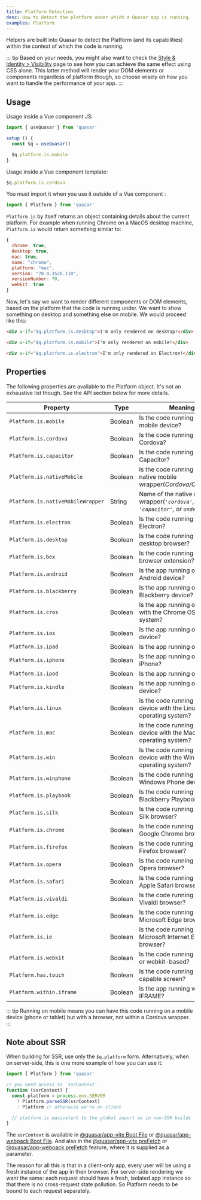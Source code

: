 ```yaml
---
title: Platform Detection
desc: How to detect the platform under which a Quasar app is running.
examples: Platform
---
```


Helpers are built into Quasar to detect the Platform (and its capabilities) within the context of which the code is running.

::: tip
Based on your needs, you might also want to check the [Style & Identity &gt; Visibility](/style/visibility) page to see how you can achieve the same effect using CSS alone. This latter method will render your DOM elements or components regardless of platform though, so choose wisely on how you want to handle the performance of your app.
:::

<DocApi file="Platform" />

## Usage

Usage inside a Vue component JS:

```js
import { useQuasar } from 'quasar'

setup () {
  const $q = useQuasar()

  $q.platform.is.mobile
}
```

Usage inside a Vue component template:

```js
$q.platform.is.cordova
```

You must import it when you use it outside of a Vue component :

```js
import { Platform } from 'quasar'
```

`Platform.is` by itself returns an object containing details about the current platform. For example when running Chrome on a MacOS desktop machine, `Platform.is` would return something similar to:

```js
{
  chrome: true,
  desktop: true,
  mac: true,
  name: "chrome",
  platform: "mac",
  version: "70.0.3538.110",
  versionNumber: 70,
  webkit: true
}
```

Now, let's say we want to render different components or DOM elements, based on the platform that the code is running under. We want to show something on desktop and something else on mobile. We would proceed like this:

```html
<div v-if="$q.platform.is.desktop">I'm only rendered on desktop!</div>

<div v-if="$q.platform.is.mobile">I'm only rendered on mobile!</div>

<div v-if="$q.platform.is.electron">I'm only rendered on Electron!</div>
```

<DocExample title="Your device" file="Basic" />

## Properties

The following properties are available to the Platform object. It's not an exhaustive list though. See the API section below for more details.

| Property                          | Type    | Meaning                                                                         |
| --------------------------------- | ------- | ------------------------------------------------------------------------------- |
| `Platform.is.mobile`              | Boolean | Is the code running on a mobile device?                                         |
| `Platform.is.cordova`             | Boolean | Is the code running within Cordova?                                             |
| `Platform.is.capacitor`           | Boolean | Is the code running within Capacitor?                                           |
| `Platform.is.nativeMobile`        | Boolean | Is the code running within a native mobile wrapper(_Cordova/Capacitor_)?        |
| `Platform.is.nativeMobileWrapper` | String  | Name of the native mobile wrapper(_`'cordova'`, `'capacitor'`, or `undefined`_) |
| `Platform.is.electron`            | Boolean | Is the code running within Electron?                                            |
| `Platform.is.desktop`             | Boolean | Is the code running on a desktop browser?                                       |
| `Platform.is.bex`                 | Boolean | Is the code running in a browser extension?                                     |
| `Platform.is.android`             | Boolean | Is the app running on an Android device?                                        |
| `Platform.is.blackberry`          | Boolean | Is the app running on a Blackberry device?                                      |
| `Platform.is.cros`                | Boolean | Is the app running on device with the Chrome OS operating system?               |
| `Platform.is.ios`                 | Boolean | Is the app running on an iOS device?                                            |
| `Platform.is.ipad`                | Boolean | Is the app running on an iPad?                                                  |
| `Platform.is.iphone`              | Boolean | Is the app running on an iPhone?                                                |
| `Platform.is.ipod`                | Boolean | Is the app running on an iPod?                                                  |
| `Platform.is.kindle`              | Boolean | Is the app running on a Kindle device?                                          |
| `Platform.is.linux`               | Boolean | Is the code running on a device with the Linux operating system?                |
| `Platform.is.mac`                 | Boolean | Is the code running on a device with the MacOS operating system?                |
| `Platform.is.win`                 | Boolean | Is the code running on a device with the Windows operating system?              |
| `Platform.is.winphone`            | Boolean | Is the code running on a Windows Phone device?                                  |
| `Platform.is.playbook`            | Boolean | Is the code running on a Blackberry Playbook device?                            |
| `Platform.is.silk`                | Boolean | Is the code running the Kindle Silk browser?                                    |
| `Platform.is.chrome`              | Boolean | Is the code running inside the Google Chrome browser?                           |
| `Platform.is.firefox`             | Boolean | Is the code running inside the Firefox browser?                                 |
| `Platform.is.opera`               | Boolean | Is the code running inside the Opera browser?                                   |
| `Platform.is.safari`              | Boolean | Is the code running inside the Apple Safari browser?                            |
| `Platform.is.vivaldi`             | Boolean | Is the code running inside the Vivaldi browser?                                 |
| `Platform.is.edge`                | Boolean | Is the code running inside the Microsoft Edge browser?                          |
| `Platform.is.ie`                  | Boolean | Is the code running inside the Microsoft Internet Explorer browser?             |
| `Platform.is.webkit`              | Boolean | Is the code running on Webkit or webkit-based?                                  |
| `Platform.has.touch`              | Boolean | Is the code running on a touch capable screen?                                  |
| `Platform.within.iframe`          | Boolean | Is the app running within an IFRAME?                                            |

::: tip
Running on mobile means you can have this code running on a mobile device (phone or tablet) but with a browser, not within a Cordova wrapper.
:::

## Note about SSR

When building for SSR, use only the `$q.platform` form. Alternatively, when on server-side, this is one more example of how you can use it:

```js
import { Platform } from 'quasar'

// you need access to `ssrContext`
function (ssrContext) {
  const platform = process.env.SERVER
    ? Platform.parseSSR(ssrContext)
    : Platform // otherwise we're on client

  // platform is equivalent to the global import as in non-SSR builds
}
```

The `ssrContext` is available in [@quasar/app-vite Boot File](/quasar-cli-vite/boot-files) or [@quasar/app-webpack Boot File](/quasar-cli-webpack/boot-files). And also in the [@quasar/app-vite preFetch](/quasar-cli-vite/prefetch-feature) or [@quasar/app-webpack preFetch](/quasar-cli-webpack/prefetch-feature) feature, where it is supplied as a parameter.

The reason for all this is that in a client-only app, every user will be using a fresh instance of the app in their browser. For server-side rendering we want the same: each request should have a fresh, isolated app instance so that there is no cross-request state pollution. So Platform needs to be bound to each request separately.
